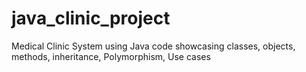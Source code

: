 # java_clinic_project
 Medical Clinic System using Java code showcasing classes, objects, methods, inheritance, Polymorphism, Use cases  
